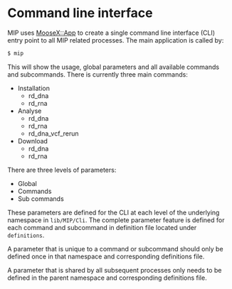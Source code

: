 # Command line interface

MIP uses [MooseX::App](https://metacpan.org/pod/MooseX::App) to create a single command line interface (CLI) entry point to all MIP related processes. The main application is called by:

```Bash
$ mip
```

This will show the usage, global parameters and all available commands and subcommands.
There is currently three main commands:
- Installation  
  - rd_dna
  - rd_rna
- Analyse
  - rd_dna
  - rd_rna
  - rd_dna_vcf_rerun
- Download
  - rd_dna
  - rd_rna

There are three levels of parameters:
- Global
- Commands
- Sub commands

These parameters are defined for the CLI at each level of the underlying namespace in `lib/MIP/Cli`. The complete parameter feature is defined for each command and subcommand in definition file located under `definitions`.

A parameter that is unique to a command or subcommand should only be defined once in that namespace and corresponding definitions file.

A parameter that is shared by all subsequent processes only needs to be defined in the parent namespace and corresponding definitions file.
